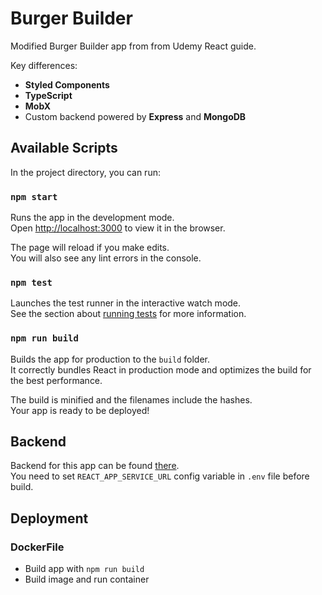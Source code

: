 # Burger Builder

Modified Burger Builder app from from Udemy React guide.<br>

Key differences:

* __Styled Components__
* __TypeScript__
* __MobX__
* Custom backend powered by __Express__ and __MongoDB__

## Available Scripts

In the project directory, you can run:

### `npm start`

Runs the app in the development mode.<br>
Open [http://localhost:3000](http://localhost:3000) to view it in the browser.

The page will reload if you make edits.<br>
You will also see any lint errors in the console.

### `npm test`

Launches the test runner in the interactive watch mode.<br>
See the section about [running tests](https://facebook.github.io/create-react-app/docs/running-tests) for more information.

### `npm run build`

Builds the app for production to the `build` folder.<br>
It correctly bundles React in production mode and optimizes the build for the best performance.

The build is minified and the filenames include the hashes.<br>
Your app is ready to be deployed!

## Backend

Backend for this app can be found [there](https://github.com/SergeyKosarchuk/burger-builder-back).<br>
You need to set `REACT_APP_SERVICE_URL` config variable in `.env` file before build.

## Deployment

### DockerFile

* Build app with `npm run build`
* Build image and run container
